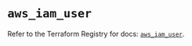 # `aws_iam_user`

Refer to the Terraform Registry for docs: [`aws_iam_user`](https://registry.terraform.io/providers/hashicorp/aws/3.76.1/docs/resources/iam_user).
